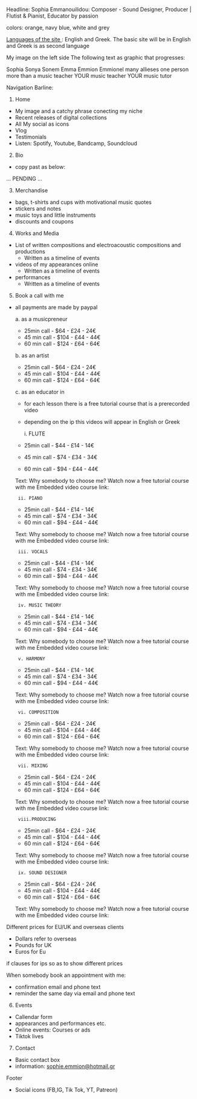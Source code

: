 Headline: Sophia Emmanouilidou: Composer - Sound Designer, Producer | Flutist & Pianist, Educator by passion

colors: orange, navy blue, white and grey 

<u> Languages of the site </u>: English and Greek. The basic site will be in English and Greek is as second language

My image on the left side 
The following text as graphic that progresses:

Sophia
Sonya
Sonem
Emma
Emmion
Emmionel
many allieses one person
more than a music teacher
YOUR music teacher
YOUR music tutor 

Navigation Barline:
1. Home

 * My image and a catchy phrase conecting my niche
 * Recent releases of digital collections
 * All My social as icons
 * Vlog
 * Testimonials
 * Listen: Spotify, Youtube, Bandcamp, Soundcloud
   
2. Bio

 * copy past as below:

...
PENDING
...

3. Merchandise

 * bags, t-shirts and cups with motivational music quotes
 * stickers and notes
 * music toys and little instruments
 * discounts and coupons 

4. Works and Media

 * List of written compositions and electroacoustic compositions and productions 
   * Written as a timeline of events
 * videos of my appearances online
   * Written as a timeline of events
 * performances 
   * Written as a timeline of events
  
5. Book a call with me

* all payments are made by paypal

   a. as a musicpreneur
    * 25min call - $64 - £24 - 24€ 
    * 45 min call - $104 - £44 - 44€
    * 60 min call - $124 - £64 - 64€
  
   b. as an artist
    * 25min call - $64 - £24 - 24€ 
    * 45 min call - $104 - £44 - 44€
    * 60 min call - $124 - £64 - 64€
   
   c. as an educator in
     
   * for each lesson there is a free tutorial course that is a  prerecorded video
   * depending on the ip this videos will appear in English or Greek     

       i. FLUTE
    * 25min call - $44 - £14 - 14€
    * 45 min call - $74 - £34 - 34€
    * 60 min call - $94 - £44 - 44€

    Text: Why somebody to choose me? Watch now a free tutorial course with me
    Embedded video course link: 
   
       ii. PIANO
    * 25min call - $44 - £14 - 14€
    * 45 min call - $74 - £34 - 34€
    * 60 min call - $94 - £44 - 44€

    Text: Why somebody to choose me? Watch now a free tutorial course with me
    Embedded video course link: 
      
       iii. VOCALS
    * 25min call - $44 - £14 - 14€
    * 45 min call - $74 - £34 - 34€
    * 60 min call - $94 - £44 - 44€

    Text: Why somebody to choose me? Watch now a free tutorial course with me
    Embedded video course link: 

       iv. MUSIC THEORY 
    * 25min call - $44 - £14 - 14€
    * 45 min call - $74 - £34 - 34€
    * 60 min call - $94 - £44 - 44€

    Text: Why somebody to choose me? Watch now a free tutorial course with me
    Embedded video course link: 

       v. HARMONY
    * 25min call - $44 - £14 - 14€
    * 45 min call - $74 - £34 - 34€
    * 60 min call - $94 - £44 - 44€

    Text: Why somebody to choose me? Watch now a free tutorial course with me
    Embedded video course link: 

       vi. COMPOSITION
    * 25min call - $64 - £24 - 24€ 
    * 45 min call - $104 - £44 - 44€
    * 60 min call - $124 - £64 - 64€

    Text: Why somebody to choose me? Watch now a free tutorial course with me
    Embedded video course link: 

       vii. MIXING
    * 25min call - $64 - £24 - 24€ 
    * 45 min call - $104 - £44 - 44€
    * 60 min call - $124 - £64 - 64€   

    Text: Why somebody to choose me? Watch now a free tutorial course with me
    Embedded video course link: 

       viii.PRODUCING
    * 25min call - $64 - £24 - 24€ 
    * 45 min call - $104 - £44 - 44€
    * 60 min call - $124 - £64 - 64€

    Text: Why somebody to choose me? Watch now a free tutorial course with me
    Embedded video course link: 

       ix. SOUND DESIGNER
    * 25min call - $64 - £24 - 24€ 
    * 45 min call - $104 - £44 - 44€
    * 60 min call - $124 - £64 - 64€

    Text: Why somebody to choose me? Watch now a free tutorial course with me
    Embedded video course link: 


 Different prices for EU/UK and overseas clients
 * Dollars refer to overseas
 * Pounds for UK
 * Euros for Eu  

if clauses for ips so as to show different prices 

When somebody book an appointment with me:
* confirmation email and phone text
* reminder the same day via email and phone text

6. Events

 * Callendar form
 * appearances and performances etc.
 * Online events: Courses or ads 
 * Tiktok lives
     
7. Contact

 * Basic contact box
 * information: sophie.emmion@hotmail.gr
 
Footer
 * Social icons (FB,IG, Tik Tok, YT, Patreon)

